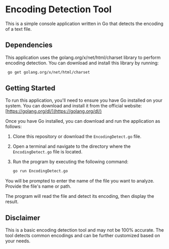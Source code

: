 # Encoding Detection Tool

This is a simple console application written in Go that detects the encoding of a text file.

## Dependencies
This application uses the golang.org/x/net/html/charset library to perform encoding detection. You can download and install this library by running:

```bash
 go get golang.org/x/net/html/charset
```

## Getting Started

To run this application, you'll need to ensure you have Go installed on your system. You can download and install it from the official website: [https://golang.org/dl/](https://golang.org/dl/)

Once you have Go installed, you can download and run the application as follows:

1. Clone this repository or download the `EncodingDetect.go` file.

2. Open a terminal and navigate to the directory where the `EncodingDetect.go` file is located.

3. Run the program by executing the following command:

   ```bash
   go run EncodingDetect.go
   ```

You will be prompted to enter the name of the file you want to analyze. Provide the file's name or path.

The program will read the file and detect its encoding, then display the result.

## Disclaimer
This is a basic encoding detection tool and may not be 100% accurate. The tool detects common encodings and can be further customized based on your needs.
